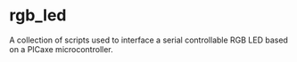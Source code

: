 rgb_led
=======

A collection of scripts used to interface a serial controllable RGB LED based on a PICaxe microcontroller. 